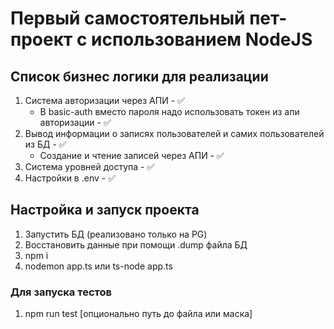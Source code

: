 # Первый самостоятельный пет-проект с использованием NodeJS

## Список бизнес логики для реализации

1. Система авторизации через АПИ - ✅
   - В basic-auth вместо пароля надо использовать токен из апи авторизации - ✅
2. Вывод информации о записях пользователей и самих пользователей из БД - ✅
   - Создание и чтение записей через АПИ - ✅
3. Система уровней доступа - ✅
4. Настройки в .env - ✅

## Настройка и запуск проекта

1. Запустить БД (реализовано только на PG)
2. Восстановить данные при помощи .dump файла БД
3. npm i 
4. nodemon app.ts или ts-node app.ts

### Для запуска тестов

1. npm run test [опционально путь до файла или маска]
